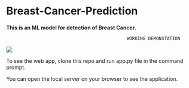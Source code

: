 # Breast-Cancer-Prediction
**This is an ML model for detection of Breast Cancer.**

                                                 WORKING DEMONSTATION
                                                
![](https://streamable.com/hscw8k)


To see the web app, clone this repo and run app.py file in the command prompt.


You can open the local server on your browser to see the application.
